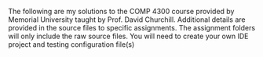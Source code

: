 The following are my solutions to the COMP 4300 course provided by Memorial University taught by Prof. David Churchill. 
Additional details are provided in the source files to specific assignments. The assignment folders will only include the raw source files. 
You will need to create your own IDE project and testing configuration file(s)

